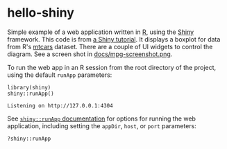 # hello-shiny

Simple example of a web application written in [R](https://www.r-project.org/), using the [Shiny](https://shiny.rstudio.com/) framework. This code is from [a Shiny tutorial](https://shiny.rstudio.com/articles/build.html). It displays a boxplot for data from R's [mtcars](http://stat.ethz.ch/R-manual/R-devel/library/datasets/html/mtcars.html) dataset. There are a couple of UI widgets to control the diagram. See a screen shot in [docs/mpg-screenshot.png](https://github.com/jimtyhurst/hello-shiny/blob/master/docs/mpg-screenshot.png).

To run the web app in an R session from the root directory of the project, using the default `runApp` parameters:

```
library(shiny)
shiny::runApp()

Listening on http://127.0.0.1:4304
```

See [`shiny::runApp` documentation](https://shiny.rstudio.com/reference/shiny/latest/runApp.html) for options for running the web application, including setting the `appDir`, `host`, or `port` parameters:

```
?shiny::runApp
```

